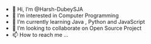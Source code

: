- 👋 Hi, I’m @Harsh-DubeySJA
- 👀 I’m interested in Computer Programming
- 🌱 I’m currently learning Java , Python and JavaScript
- 💞️ I’m looking to collaborate on Open Source Project
- 📫 How to reach me ...

<!---
Harsh-DubeySJA/Harsh-DubeySJA is a ✨ special ✨ repository because its `README.md` (this file) appears on your GitHub profile.
You can click the Preview link to take a look at your changes.
--->
